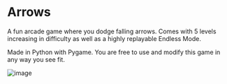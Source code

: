 # Arrows

A fun arcade game where you dodge falling arrows. Comes with 5 levels increasing in difficulty as well as a highly replayable Endless Mode.

Made in Python with Pygame. You are free to use and modify this game in any way you see fit.



![image](https://user-images.githubusercontent.com/68134973/125384566-f659cf80-e34d-11eb-8cd6-2ac0c69c221b.png)
